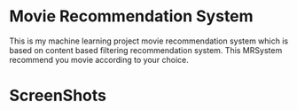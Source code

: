 # Movie Recommendation System

This is my machine learning project movie recommendation system which is based on content based filtering recommendation system. This MRSystem recommend you movie according to your choice.

# ScreenShots
          

